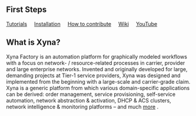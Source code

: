 ## First Steps
[Tutorials](https://github.com/Xyna-Factory/xyna/wiki/Tutorials) &nbsp; &nbsp;
[Installation](https://github.com/Xyna-Factory/xyna/wiki/Installation) &nbsp; &nbsp;
[How to contribute](https://github.com/Xyna-Factory/xyna/wiki/Contribution) &nbsp; &nbsp;
[Wiki](https://github.com/Xyna-Factory/xyna/wiki) &nbsp; &nbsp;
[YouTube](https://www.youtube.com/@XynaTV/videos) &nbsp; &nbsp;


## What is Xyna?

Xyna Factory is an automation platform for graphically modeled workflows with a focus on network- / resource-related processes in carrier, provider and large enterprise networks. Invented and originally developed for large, demanding projects at Tier-1 service providers, Xyna was designed and implemented from the beginning with a large-scale and carrier-grade claim. Xyna is a generic platform from which various domain-specific applications can be derived: order management, service provisioning, self-service automation, network abstraction & activation, DHCP & ACS clusters, network intelligence & monitoring platforms – and much [more](https://github.com/Xyna-Factory/xyna/wiki) .
